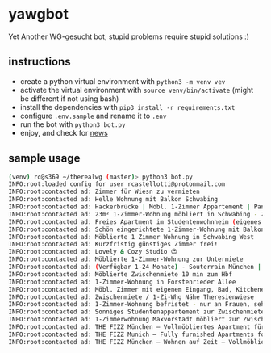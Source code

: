 # yawgbot
Yet Another WG-gesucht bot, stupid problems require stupid solutions :)

## instructions
+ create a python virtual environment with `python3 -m venv vev`
+ activate the virtual environment with `source venv/bin/activate` (might be different if not using bash)
+ install the dependencies with `pip3 install -r requirements.txt`
+ configure `.env.sample` and rename it to `.env`
+ run the bot with `python3 bot.py`
+ enjoy, and check for [news](https://www.wg-gesucht.de/nachrichten.html)


## sample usage

```bash
(venv) rc@s369 ~/therealwg (master)> python3 bot.py
INFO:root:loaded config for user rcastellotti@protonmail.com
INFO:root:contacted ad: Zimmer für Wiesn zu vermieten
INFO:root:contacted ad: Helle Wohnung mit Balkon Schwabing
INFO:root:contacted ad: Hackerbrücke | Möbl. 1-Zimmer Appartement | Panorama Towers Arnulfpark
INFO:root:contacted ad: 23m² 1-Zimmer-Wohnung möbliert in Schwabing - Zwischenmiete
INFO:root:contacted ad: Freies Apartment im Studentenwohnheim (eigenes Bad)
INFO:root:contacted ad: Schön eingerichtete 1-Zimmer-Wohnung mit Balkon
INFO:root:contacted ad: Möblierte 1 Zimmer Wohnung in Schwabing West
INFO:root:contacted ad: Kurzfristig günstiges Zimmer frei!
INFO:root:contacted ad: Lovely & Cozy Studio 😍
INFO:root:contacted ad: Möblierte 1-Zimmer-Wohnung zur Untermiete
INFO:root:contacted ad: (Verfügbar 1-24 Monate) - Souterrain München | 20min Oktoberfest/Zentrum
INFO:root:contacted ad: Möblierte Zwischenmiete 10 min zum Hbf
INFO:root:contacted ad: 1-Zimmer-Wohnung in Forstenrieder Allee
INFO:root:contacted ad: Möbl. Zimmer mit eigenem Eingang, Bad, Kitchenette verkehrsgünstig in München Obergiesing
INFO:root:contacted ad: Zwischenmiete / 1-Zi-Whg Nähe Theresienwiese
INFO:root:contacted ad: 1-Zimmer-Wohnung befristet - nur an Frauen, sehr gute Anbindung Autobahn/U-Bahn/S-Bahn und Nachtbus
INFO:root:contacted ad: Sonniges Studentenappartement zur Zwischenmiete
INFO:root:contacted ad: 1-Zimmerwohnung Maxvorstadt möbliert zur Zwischenmiete
INFO:root:contacted ad: THE FIZZ München – Vollmöbliertes Apartment für Studenten
INFO:root:contacted ad: THE FIZZ Munich – Fully furnished Apartments for Students
INFO:root:contacted ad: THE FIZZ München – Wohnen auf Zeit – Vollmöblierte Apartments mit flexiblen Mietzeiten

```